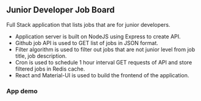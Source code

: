 ## Junior Developer Job Board
Full Stack application that lists jobs that are for junior developers. 
- Application server is built on NodeJS using Express to create API.
- Github job API is used to GET list of jobs in JSON format.
- Filter algorithm is used to filter out jobs that are not junior level from job title, job description.
- Cron is used to schedule 1 hour interval GET requests of API and store filtered jobs in Redis cache.
- React and Material-UI is used to build the frontend of the application.

### App demo
